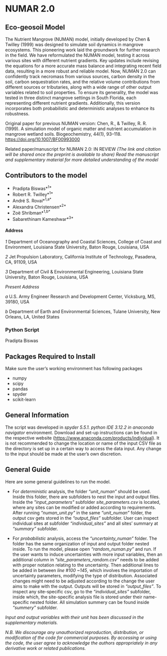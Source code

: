 # NUMAR 2.0
## Eco-geosoil Model 
The Nutrient Mangrove (NUMAN) model, initially developed by Chen & Twilley (1999) was designed to simulate soil dynamics in mangrove ecosystems. This pioneering work laid the groundwork for further research in the field. We have reformulated the NUMAN model, testing it across various sites with different nutrient gradients. Key updates include revising the equations for a more accurate mass balance and integrating recent field data, resulting in a more robust and reliable model. Now, NUMAN 2.0 can confidently track necromass from various sources, carbon density in the soil, carbon sequestration rates, and the relative volume contributions from different sources or tributaries, along with a wide range of other output variables related to soil properties. To ensure its generality, the model was tested in three distinct mangrove settings in South Florida, each representing different nutrient gradients. Additionally, this version incorporates both probabilistic and deterministic analyses to enhance its robustness.

Original paper for previous NUMAN version: Chen, R., & Twilley, R. R. (1999). A simulation model of organic matter and nutrient accumulation in mangrove wetland soils. Biogeochemistry, 44(1), 93–118. https://doi.org/10.1007/BF00993000

Related paper/manuscript for NUMAN 2.0: IN REVIEW *(The link and citation will be shared once the preprint is available to share)*
*Read the manuscript and supplementary material for more detailed understanding of the model*

## Contributors to the model
- Pradipta Biswas*<sup>1*
- Robert R. Twilley*<sup>1*
- André S. Rovai*<sup>1,a*
- Alexandra Christensen*<sup>2*
- Zoë Shribman*<sup>1,b*
- Sabarethinam Kameshwar*<sup>3*

#### Address
*1* Department of Oceanography and Coastal Sciences, College of Coast and Environment, Louisiana State University, Baton Rouge, Louisiana, USA

*2* Jet Propulsion Laboratory, California Institute of Technology, Pasadena, CA, 91109, USA

*3* Department of Civil & Environmental Engineering, Louisiana State University, Baton Rouge, Louisiana, USA

*Present Address*

*a* U.S. Army Engineer Research and Development Center, Vicksburg, MS, 39180, USA

*b* Department of Earth and Environmental Sciences, Tulane University, New Orleans, LA, United States

### Python Script
Pradipta Biswas 


## Packages Required to Install

Make sure the user’s working environment has following packages 
- numpy
- scipy
- pandas
- spyder
- scikit-learn

## General Information 

The script was developed in *spyder 5.5.1. python IDE 3.12.2 in anaconda navigator* environment. Download and set-up instructions can be found in the respective website (https://www.anaconda.com/products/individual). It is not recommended to change the location or name of the input CSV file as the directory is set up in a certain way to access the data input. Any change to the input should be made at the user’s own discretion. 


## General Guide
Here are some general guidelines to run the model.  
* For *deterministic* analysis, the folder *“unit_numan”* should be used. Inside this folder, there are subfolders to nest the input and output files. Inside the *"input_parameters"* subfolder *site_parameters.csv* is located, where any sites can be modified or added according to requirements. After running *“numan_unit.py"* in the same *“unit_numan”* folder, the output csv gets stored in the *“output_files”* subfolder. User can inspect individual sites at subfolder *“individual_sites”* and all sites’ summary at *“summary”* subfolder. 

* For *probabilistic* analysis, access the *“uncertainty_numan”* folder. The folder has the same organization of input and output folder nested inside. To run the model, please open *“random_numan.py”* and run. If the user wants to induce uncertainties with more input variables, then an additional column in *“site_parameters_random.csv”* needs to be added with proper notation relating to the uncertainty. Then additional lines to be added in between *line #100 ~145*, which involves the importation of uncertainty parameters, modifying the type of distribution. Associated changes might need to be adjusted according to the change the user aims to make with the output. Outputs will be stored in *“output_files”*. To inspect any site-specific csv, go to the *“individual_sites”* subfolder, inside which, the site-specific analysis file is stored under their name-specific nested folder. All simulation summery can be found inside *“summery”* subfolder. 

*Input and output variables with their unit has been discussed in the supplementary materials.* 

*N.B.  We discourage any unauthorized reproduction, distribution, or modification of the code for commercial purposes. By accessing or using the code, the user agree to acknowledge the authors appropriately in any derivative work or related publications.*

